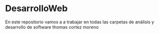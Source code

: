 # DesarrolloWeb
En este repositorio vamos a a trabajar en todas las carpetas de análisis y desarrollo de software
thomas cortez moreno
